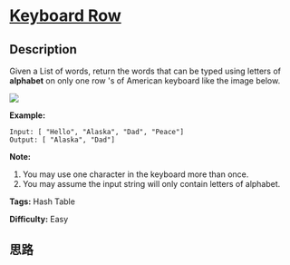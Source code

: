 # [Keyboard Row][title]

## Description

Given a List of words, return the words that can be typed using letters of
**alphabet** on only one row 's of American keyboard like the image below.



![](https://assets.leetcode.com/uploads/2018/10/12/keyboard.png)



**Example:**
            Input: [ "Hello", "Alaska", "Dad", "Peace"]    Output: [ "Alaska", "Dad"]    



**Note:**

  1. You may use one character in the keyboard more than once.
  2. You may assume the input string will only contain letters of alphabet.


**Tags:** Hash Table

**Difficulty:** Easy

## 思路

[title]: https://leetcode.com/problems/keyboard-row
